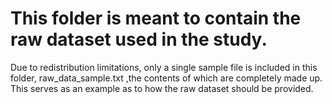 # This folder is meant to contain the raw dataset used in the study.

Due to redistribution limitations, only a single sample file is included in this folder, raw_data_sample.txt ,the contents of which are completely made up. This serves as an example as to how the raw dataset should be provided.
